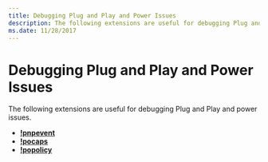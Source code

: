 ```yaml
---
title: Debugging Plug and Play and Power Issues
description: The following extensions are useful for debugging Plug and Play and power issues.
ms.date: 11/28/2017
---
```


# Debugging Plug and Play and Power Issues


The following extensions are useful for debugging Plug and Play and power issues.

-   [**!pnpevent**](../debuggercmds/-pnpevent.md)
-   [**!pocaps**](../debuggercmds/-pocaps.md)
-   [**!popolicy**](../debuggercmds/-popolicy.md)

 

 





